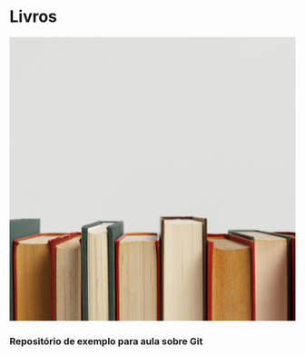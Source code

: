 # Livros

<img src='arranjo-de-livros.jpg' width="100%" height="500">

### Repositório de exemplo para aula sobre Git